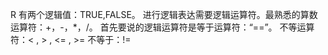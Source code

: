 R 有两个逻辑值：TRUE,FALSE。
进行逻辑表达需要逻辑运算符。最熟悉的算数运算符：+，-，*，/。
首先要说的逻辑运算符是等于运算符：“==”。
不等运算符：< , > , <= , >=
不等于：!=
